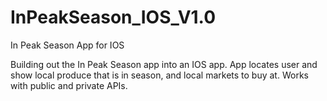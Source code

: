 InPeakSeason_IOS_V1.0
=====================

In Peak Season App for IOS

Building out the In Peak Season app into an IOS app.  App locates user and show local produce that is in season, and local markets to buy at.  Works with public and private APIs.
